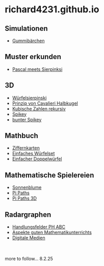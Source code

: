 # richard4231.github.io

## Simulationen
- [Gummibärchen](https://richard4231.github.io/25-02-gummybears/)

## Muster erkunden
- [Pascal meets Sierpinksi](https://richard4231.github.io/21-04-pascaltriangleoptimized/)

## 3D
- [Würfelsierpinski](https://richard4231.github.io/25-02-xplodingsierpinski/)
- [Prinzip von Cavalieri Halbkugel](https://richard4231.github.io/22-09-v02cavalieri/)
- [Kubische Zahlen rekursiv](https://richard4231.github.io/24-11-exploding-cubes/)
- [Spikey](https://richard4231.github.io/25-02-Spikey-v03/)
- [bunter Spikey](https://richard4231.github.io/25-02-Spikey-v04colorful/)

## Mathbuch
- [Ziffernkarten](https://richard4231.github.io/25-02-mb21pub/25-02-Ziffernkarten/)
- [Einfaches Würfelset](https://richard4231.github.io/25-02-mb21pub/SimpleDice/)
- [Einfacher Doppelwürfel](https://richard4231.github.io/25-02-3ddicebox/)

## Mathematische Spielereien
- [Sonnenblume](https://richard4231.github.io/22-09-v1tournesol/)
- [Pi Paths](https://richard4231.github.io/22-09-PiPaths-v02/)
- [Pi Paths 3D](https://richard4231.github.io/22-09-PiPaths-v03-3D/)

## Radargraphen
- [Handlungsfelder PH ABC](https://richard4231.github.io/20-07-radargraphBPA/)
- [Aspekte guten Mathematikunterrichts](https://richard4231.github.io/20-12-radargraphRGMU/)
- [Digitale Medien](https://richard4231.github.io/25-02-rgdigitalmedia/)

<br/> 
<br/> 
more to follow...
8.2.25

